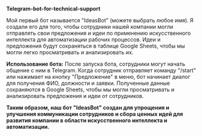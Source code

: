 **Telegram-bot-for-technical-support**

Мой первый бот называется "IdeasBot" (можете выбрать любое имя). Я создали его для того, чтобы сотрудники нашей компании могли отправлять свои предложения и идеи по 
применению искусственного интеллекта для автоматизации рабочих процессов. 
Идеи и предложения будут сохраняться в таблице Google Sheets, чтобы мы могли легко просматривать и анализировать их.


**Использование бота:**
После запуска бота, сотрудники могут начать общение с ним в Telegram.
Когда сотрудник отправляет команду "/start" или нажимает на кнопку "Предложение" в меню, бот начинает диалог для получения ФИО, должности и заявки.
Полученные данные сохраняются в Google Sheets, чтобы мы могли просматривать и анализировать предложения и идеи от сотрудников.

**Таким образом, наш бот "IdeasBot" создан для упрощения и улучшения коммуникации сотрудников и сбора ценных идей для развития компании в области искусственного интеллекта и автоматизации.**
